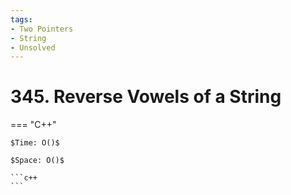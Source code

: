 ```yaml
---
tags:
- Two Pointers
- String
- Unsolved
---
```



# 345. Reverse Vowels of a String

=== "C++"

    $Time: O()$

    $Space: O()$

    ```c++
    ```